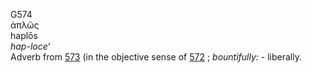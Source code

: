 <body>
  <p>G574<br>  ἁπλῶς  <br> haplōs  <br><i>hap-loce‘ </i><br>Adverb from <a href="g0573.htm">573</a> (in the objective sense of <a href="g0572.htm">572</a> ; <i>bountifully:</i> - liberally.<br></p>
 </body>